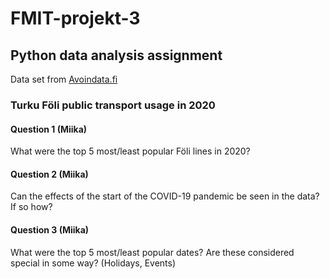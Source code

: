 # FMIT-projekt-3

## Python data analysis assignment

Data set from [Avoindata.fi](https://data.turku.fi/6akgghfs3zbdnamay5kwat/2020-foli.csv)

### Turku Föli public transport usage in 2020

#### Question 1 (Miika)

What were the top 5 most/least popular Föli lines in 2020?

#### Question 2 (Miika)

Can the effects of the start of the COVID-19 pandemic be seen in the data? If so how?

#### Question 3 (Miika)

What were the top 5 most/least popular dates? Are these considered special in some way? (Holidays, Events)
